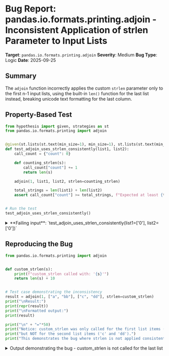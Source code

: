 # Bug Report: pandas.io.formats.printing.adjoin - Inconsistent Application of strlen Parameter to Input Lists

**Target**: `pandas.io.formats.printing.adjoin`
**Severity**: Medium
**Bug Type**: Logic
**Date**: 2025-09-25

## Summary

The `adjoin` function incorrectly applies the custom `strlen` parameter only to the first n-1 input lists, using the built-in `len()` function for the last list instead, breaking unicode text formatting for the last column.

## Property-Based Test

```python
from hypothesis import given, strategies as st
from pandas.io.formats.printing import adjoin


@given(st.lists(st.text(min_size=1), min_size=1), st.lists(st.text(min_size=1), min_size=1))
def test_adjoin_uses_strlen_consistently(list1, list2):
    call_count = {"count": 0}

    def counting_strlen(s):
        call_count["count"] += 1
        return len(s)

    adjoin(1, list1, list2, strlen=counting_strlen)

    total_strings = len(list1) + len(list2)
    assert call_count["count"] >= total_strings, f"Expected at least {total_strings} calls to strlen, but got {call_count['count']}"


# Run the test
test_adjoin_uses_strlen_consistently()
```

<details>

<summary>
**Failing input**: `test_adjoin_uses_strlen_consistently(list1=['0'], list2=['0'])`
</summary>
```
Traceback (most recent call last):
  File "/home/npc/pbt/agentic-pbt/worker_/59/hypo.py", line 20, in <module>
    test_adjoin_uses_strlen_consistently()
    ~~~~~~~~~~~~~~~~~~~~~~~~~~~~~~~~~~~~^^
  File "/home/npc/pbt/agentic-pbt/worker_/59/hypo.py", line 6, in test_adjoin_uses_strlen_consistently
    def test_adjoin_uses_strlen_consistently(list1, list2):
                   ^^^
  File "/home/npc/miniconda/lib/python3.13/site-packages/hypothesis/core.py", line 2124, in wrapped_test
    raise the_error_hypothesis_found
  File "/home/npc/pbt/agentic-pbt/worker_/59/hypo.py", line 16, in test_adjoin_uses_strlen_consistently
    assert call_count["count"] >= total_strings, f"Expected at least {total_strings} calls to strlen, but got {call_count['count']}"
           ^^^^^^^^^^^^^^^^^^^^^^^^^^^^^^^^^^^^
AssertionError: Expected at least 2 calls to strlen, but got 1
Falsifying example: test_adjoin_uses_strlen_consistently(
    # The test always failed when commented parts were varied together.
    list1=['0'],  # or any other generated value
    list2=['0'],  # or any other generated value
)
```
</details>

## Reproducing the Bug

```python
from pandas.io.formats.printing import adjoin


def custom_strlen(s):
    print(f"custom_strlen called with: '{s}'")
    return len(s) + 10


# Test case demonstrating the inconsistency
result = adjoin(1, ["a", "bb"], ["c", "dd"], strlen=custom_strlen)
print("\nResult:")
print(repr(result))
print("\nFormatted output:")
print(result)

print("\n" + "="*50)
print("Notice: custom_strlen was only called for the first list items ('a' and 'bb'),")
print("but NOT for the second list items ('c' and 'dd').")
print("This demonstrates the bug where strlen is not applied consistently to all lists.")
```

<details>

<summary>
Output demonstrating the bug - custom_strlen is not called for the last list
</summary>
```
custom_strlen called with: 'a'
custom_strlen called with: 'bb'

Result:
'a            c \nbb           dd'

Formatted output:
a            c
bb           dd

==================================================
Notice: custom_strlen was only called for the first list items ('a' and 'bb'),
but NOT for the second list items ('c' and 'dd').
This demonstrates the bug where strlen is not applied consistently to all lists.
```
</details>

## Why This Is A Bug

The function's docstring explicitly documents that the `strlen` parameter is a "function used to calculate the length of each str. Needed for unicode handling." However, the implementation contradicts this documentation by only applying `strlen` to all lists except the last one.

In the source code at `/home/npc/pbt/agentic-pbt/envs/pandas_env/lib/python3.13/site-packages/pandas/io/formats/printing.py`:

- **Line 51**: `lengths = [max(map(strlen, x)) + space for x in lists[:-1]]` - correctly uses the custom `strlen` function for all lists except the last
- **Line 53**: `lengths.append(max(map(len, lists[-1]))` - incorrectly uses the built-in `len()` function for the last list

This inconsistency defeats the documented purpose of the `strlen` parameter. When handling unicode text with display widths different from character counts (such as East Asian characters that take up 2 character widths), the last column will be misaligned because it uses character count instead of display width.

## Relevant Context

The pandas library includes a `_EastAsianTextAdjustment` class (lines 528-564 in the same file) that provides custom length calculation for East Asian characters. This class's `adjoin` method (line 525) specifically passes its custom `len` method as the `strlen` parameter to handle unicode width calculations correctly. The bug would cause this functionality to fail for the last column of any table.

The function is used internally throughout pandas for formatting output in multiple modules:
- `pandas/io/formats/string.py`
- `pandas/io/formats/format.py`
- `pandas/io/pytables.py`
- `pandas/core/indexes/multi.py`

This means the bug affects not just direct users of the function but also various pandas formatting operations that rely on it.

## Proposed Fix

```diff
--- a/pandas/io/formats/printing.py
+++ b/pandas/io/formats/printing.py
@@ -50,7 +50,7 @@ def adjoin(space: int, *lists: list[str], **kwargs) -> str:
     newLists = []
     lengths = [max(map(strlen, x)) + space for x in lists[:-1]]
     # not the last one
-    lengths.append(max(map(len, lists[-1])))
+    lengths.append(max(map(strlen, lists[-1])))
     maxLen = max(map(len, lists))
     for i, lst in enumerate(lists):
         nl = justfunc(lst, lengths[i], mode="left")
```